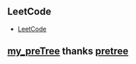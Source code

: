 ## LeetCode

- [LeetCode](algorithms)

## [my_preTree](algorithms/src/pretree) thanks [pretree](https://crates.io/crates/pretree)